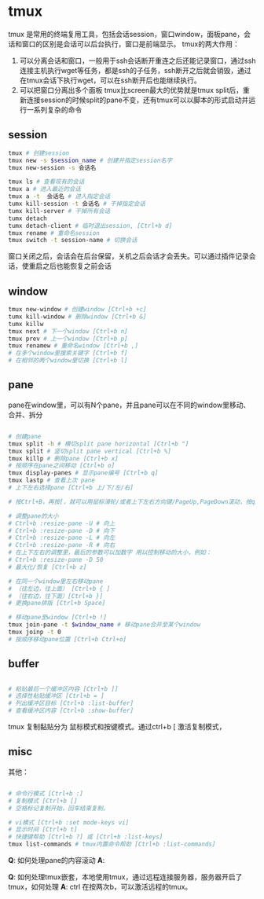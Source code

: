 # tmux

tmux 是常用的终端复用工具，包括会话session，窗口window，面板pane，会话和窗口的区别是会话可以后台执行，窗口是前端显示。
tmux的两大作用：
1. 可以分离会话和窗口，一般用于ssh会话断开重连之后还能记录窗口，通过ssh连接主机执行wget等任务，都是ssh的子任务，ssh断开之后就会销毁，通过在tmux会话下执行wget，可以在ssh断开后也能继续执行。
2. 可以把窗口分离出多个面板
tmux比screen最大的优势就是tmux split后，重新连接session的时候split的pane不变，还有tmux可以以脚本的形式启动并运行一系列复杂的命令

## session
``` bash
tmux # 创建session
tmux new -s $session_name # 创建并指定session名字
tmux new-session -s 会话名  

tmux ls # 查看现有的会话
tmux a # 进入最近的会话
tmux a -t  会话名 # 进入指定会话
tumx kill-session -t 会话名 # 干掉指定会话
tumx kill-server # 干掉所有会话
tumx detach
tumx detach-client # 临时退出session, [Ctrl+b d]
tmux rename # 重命名session
tmux switch -t session-name # 切换会话

```
窗口关闭之后，会话会在后台保留，关机之后会话才会丢失。可以通过插件记录会话，使重启之后也能恢复之前会话

## window


``` bash
tmux new-window # 创建window [Ctrl+b +c]
tumx kill-window # 删除window [Ctrl+b &]
tumx killw
tmux next # 下一个window [Ctrl+b n]
tmux prev # 上一个window [Ctrl+b p]
tmux renamew # 重命名window [Ctrl+b ,]
# 在多个window里搜索关键字 [Ctrl+b f]
# 在相邻的两个window里切换 [Ctrl+b l]

```

## pane
pane在window里，可以有N个pane，并且pane可以在不同的window里移动、合并、拆分
``` bash

# 创建pane
tmux split -h # 横切split pane horizontal [Ctrl+b "]
tmux split # 竖切split pane vertical [Ctrl+b %]
tmux killp # 删除pane [Ctrl+b x]
# 按顺序在pane之间移动 [Ctrl+b o]
tmux display-panes # 显示pane编号 [Ctrl+b q]
tmux lastp # 查看上次 pane
# 上下左右选择pane [Ctrl+b 上/下/左/右]

# 按Ctrl+B，再按[，就可以用鼠标滑轮/或者上下左右方向键/PageUp,PageDown滚动，按q退出。

# 调整pane的大小
# Ctrl+b :resize-pane -U # 向上
# Ctrl+b :resize-pane -D # 向下
# Ctrl+b :resize-pane -L # 向左
# Ctrl+b :resize-pane -R # 向右
# 在上下左右的调整里，最后的参数可以加数字 用以控制移动的大小，例如：
# Ctrl+b :resize-pane -D 50
# 最大化/恢复 [Ctrl+b z]

# 在同一个window里左右移动pane
# （往左边，往上面） [Ctrl+b { ]
# （往右边，往下面）[Ctrl+b }] 
# 更换pane排版 [Ctrl+b Space]

# 移动pane至window [Ctrl+b !]
tmux join-pane -t $window_name # 移动pane合并至某个window
tmux joinp -t 0 
# 按顺序移动pane位置 [Ctrl+b Ctrl+o]

```
## buffer
``` bash

# 粘贴最后一个缓冲区内容 [Ctrl+b ]]
# 选择性粘贴缓冲区 [Ctrl+b = ]
# 列出缓冲区目标 [Ctrl+b :list-buffer]
# 查看缓冲区内容 [Ctrl+b :show-buffer]
```
tmux 复制黏贴分为 鼠标模式和按键模式。通过ctrl+b [ 激活复制模式，

## misc

其他：
``` bash

# 命令行模式 [Ctrl+b :]
# 复制模式 [Ctrl+b []
# 空格标记复制开始，回车结束复制。

# vi模式 [Ctrl+b :set mode-keys vi]
# 显示时间 [Ctrl+b t]
# 快捷键帮助 [Ctrl+b ?] 或 [Ctrl+b :list-keys]
tmux list-commands # tmux内置命令帮助 [Ctrl+b :list-commands]
```


**Q**: 如何处理pane的内容滚动
**A**: 

**Q**: 如何处理tmux嵌套，本地使用tmux，通过远程连接服务器，服务器开启了tmux，如何处理
**A**:  ctrl 在按两次b，可以激活远程的tmux。